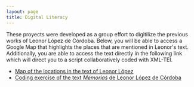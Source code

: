 ```yaml
---
layout: page
title: Digital Literacy
---
```


These proyects were developed as a group effort to digitilize the previous works of Leonor López de Córdoba. Below, you will be able to access a Google Map that highlights the places that are mentioned in Leonor's text. Additionally, you are able to access the text directly in the following link which will direct you to a script collaboratively coded with XML-TEI. 

- [Map of the locations in the text of Leonor López](https://cindyripollm.github.io/ejercicios/mapa.html)
- [Coding exercise of the text *Memorias* de Leonor López de Córdoba](https://cindyripollm.github.io/ejercicios/codigo/LLC_memorias.html)

